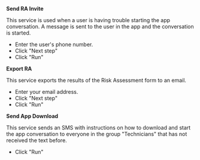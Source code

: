 **Send RA Invite**

This service is used when a user is having trouble starting the app conversation. A message is sent to the user in the app and the conversation is started.

* Enter the user's phone number.
* Click "Next step"
* Click "Run"

**Export RA**

This service exports the results of the Risk Assessment form to an email.

* Enter your email address.
* Click "Next step"
* Click "Run"

**Send App Download**

This service sends an SMS with instructions on how to download and start the app conversation to everyone in the group "Technicians" that has not received the text before.

* Click "Run"
